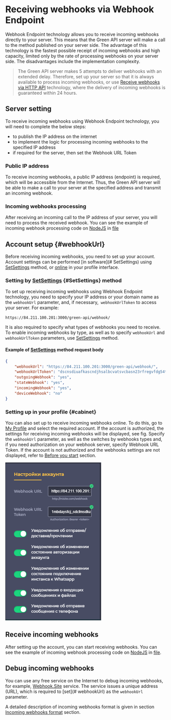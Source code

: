 # Receiving webhooks via Webhook Endpoint

Webhook Endpoint technology allows you to receive incoming webhooks directly to your server. This means that the Green API server will make a call to the method published on your server side. The advantage of this technology is the fastest possible receipt of incoming webhooks and high capacity, limited only by the rate of processing webhooks on your server side. The disadvantages include the implementation complexity. 

> The Green API server makes 5 attempts to deliver webhooks with an extended delay. Therefore, set up your server so that it is always available to process incoming webhooks, or use [Receive webhooks via HTTP API](technology-http-api.md) technology, where the delivery of incoming webhooks is guaranteed within 24 hours.

## Server setting
To receive incoming webhooks using Webhook Endpoint technology, you will need to complete the below steps:

- to publish the IP address on the internet
- to implement the logic for processing incoming webhooks to the specified IP address
- if required for the server, then set the Webhook URL Token 

### Public IP address

To receive incoming webhooks, a public IP address (endpoint) is required, which will be accessible from the Internet. Thus, the Green API server will be able to make a call to your server at the specified address and transmit an incoming webhook.

### Incoming webhooks processing

After receiving an incoming call to the IP address of your server, you will need to process the received webhook. You can see the example of incoming webhook processing code on [NodeJS](https://nodejs.org) in [file](https://github.com/green-api/whatsapp-api-client/blob/master/examples/ReceiveWebhook.js)

## Account setup {#webhookUrl}

Before receiving incoming webhooks, you need to set up your account. Account settings can be performed [in software](# SetSettings) using [SetSettings](../account/SetSettings.md) method, or [online](#cabinet) in your profile interface.

### Setting by [SetSettings](../account/SetSettings.md) {#SetSettings} method

To set up receiving incoming webhooks using Webhook Endpoint technology, you need to specify your IP address or your domain name as the `webhookUrl` parameter, and, if necessary,` webhookUrlToken` to access your server. For example:

```
https://84.211.100.201:3000/green-api/webhook/
```

It is also required to specify what types of webhooks you need to receive. To enable incoming webhooks by type, as well as to specify `webhookUrl` and` webhookUrlToken` parameters, use [SetSettings](../account/SetSettings.md) method.

#### Example of [SetSettings](../account/SetSettings.md) method request body

```json
{
    "webhookUrl": "https://84.211.100.201:3000/green-api/webhook/",
    "webhookUrlToken": "dscnsdiuafkascndjhsalbcvatsvcbasn23rfregvfdg54tds",
    "outgoingWebhook": "yes",
    "stateWebhook": "yes",
    "incomingWebhook": "yes",
    "deviceWebhook": "no"
}
```

### Setting up in your profile {#cabinet}

You can also set up to receive incoming webhooks online. To do this, go to [My Profile](https://cabinet.green-api.com) and select the required account. If the account is authorized, the settings for receiving incoming webhooks will be displayed, see fig. Specify the `webhookUrl` parameter, as well as the switches by webhooks types and, if you need authorization on your webhook server, specify Webhook URL Token. If the account is not authorized and the webhooks settings are not displayed, refer to [Before you start](../../before-start.md#qr) section.

![Incoming webhooks settings](../../assets/technology-webhook-endpoint.png "Incoming webhooks settings")

## Receive incoming webhooks

After setting up the account, you can start receiving webhooks. You can see the example of incoming webhook processing code on [NodeJS](https://nodejs.org) in [file](https://github.com/green-api/whatsapp-api-client/blob/master/examples/ReceiveWebhook.js).

## Debug incoming webhooks

You can use any free service on the Internet to debug incoming webhooks, for example, [Webhook.Site](https://webhook.site/) service. The service issues a unique address (URL), which is required to [set](# webhookUrl) as the `webhookUrl` parameter.

A detailed description of incoming webhooks format is given in section [Incoming webhooks format](notifications-format/index.md) section.
